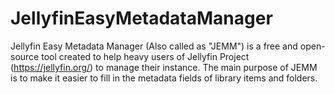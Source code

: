# JellyfinEasyMetadataManager

Jellyfin Easy Metadata Manager (Also called as "JEMM") is a free and open-source tool created to help heavy users of Jellyfin Project (https://jellyfin.org/) to manage their instance. The main purpose of JEMM is to make it easier to fill in the metadata fields of library items and folders. 
